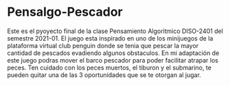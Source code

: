 # Pensalgo-Pescador
Este es el pyoyecto final de la clase Pensamiento Algoritmico DISO-2401 del semestre 2021-01. El juego esta inspirado en uno de los minijuegos de la plataforma virtual club penguin donde se tenia que pescar la mayor cantidad de pescados evadiendo algunos obstaculos. En mi adaptación de este juego podras mover el barco pescador 
para poder facilitar atrapar los peces. Ten cuidado con los peces muertos, el tiburon y el submarino, te pueden quitar una de las 3 oportunidades que se te otorgan al jugar.
